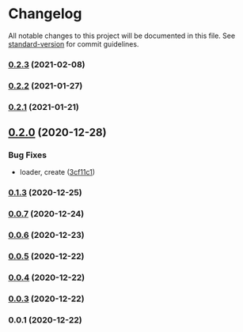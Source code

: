 # Changelog

All notable changes to this project will be documented in this file. See [standard-version](https://github.com/conventional-changelog/standard-version) for commit guidelines.

### [0.2.3](https://github.com/kinescope/react-kinescope-player/compare/v0.2.1...v0.2.3) (2021-02-08)

### [0.2.2](https://github.com/kinescope/react-kinescope-player/compare/v0.2.1...v0.2.2) (2021-01-27)

### [0.2.1](https://github.com/kinescope/react-kinescope-player/compare/v0.2.0...v0.2.1) (2021-01-21)

## [0.2.0](https://github.com/kinescope/react-kinescope-player/compare/v0.1.3...v0.2.0) (2020-12-28)


### Bug Fixes

* loader, create ([3cf11c1](https://github.com/kinescope/react-kinescope-player/commit/3cf11c1414a2080e7917b9e7a1e5269072cd9f27))

### [0.1.3](https://github.com/kinescope/react-kinescope-player/compare/v0.1.2...v0.1.3) (2020-12-25)

### [0.0.7](https://github.com/kinescope/react-kinescope-player/compare/v0.0.6...v0.0.7) (2020-12-24)

### [0.0.6](https://github.com/kinescope/react-kinescope-player/compare/v0.0.5...v0.0.6) (2020-12-23)

### [0.0.5](https://github.com/kinescope/react-kinescope-player/compare/v0.0.4...v0.0.5) (2020-12-22)

### [0.0.4](https://github.com/kinescope/react-kinescope-player/compare/v0.0.3...v0.0.4) (2020-12-22)

### [0.0.3](https://github.com/kinescope/react-kinescope-player/compare/v0.0.1...v0.0.3) (2020-12-22)

### 0.0.1 (2020-12-22)
